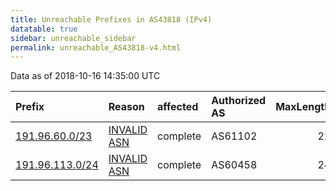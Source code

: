 ```yaml
---
title: Unreachable Prefixes in AS43818 (IPv4)
datatable: true
sidebar: unreachable_sidebar
permalink: unreachable_AS43818-v4.html
---
```


Data as of 2018-10-16 14:35:00 UTC


<div class="datatable-begin"></div>

| Prefix                                                   | Reason                                                                                                 | affected   | Authorized AS   |   MaxLength | Anchor                                         |   unreachable /24s |
|:---------------------------------------------------------|:-------------------------------------------------------------------------------------------------------|:-----------|:----------------|------------:|:-----------------------------------------------|-------------------:|
| [191.96.60.0/23](https://stat.ripe.net/191.96.60.0/23)   | [INVALID ASN](https://rpki-validator.ripe.net/announcement-preview?asn=AS43818&prefix=191.96.60.0/23)  | complete   | AS61102         |          22 | [LACNIC](unreachable_LACNIC_RPKI_Root-v4.html) |                  2 |
| [191.96.113.0/24](https://stat.ripe.net/191.96.113.0/24) | [INVALID ASN](https://rpki-validator.ripe.net/announcement-preview?asn=AS43818&prefix=191.96.113.0/24) | complete   | AS60458         |          24 | [LACNIC](unreachable_LACNIC_RPKI_Root-v4.html) |                  1 |

<div class="datatable-end"></div>